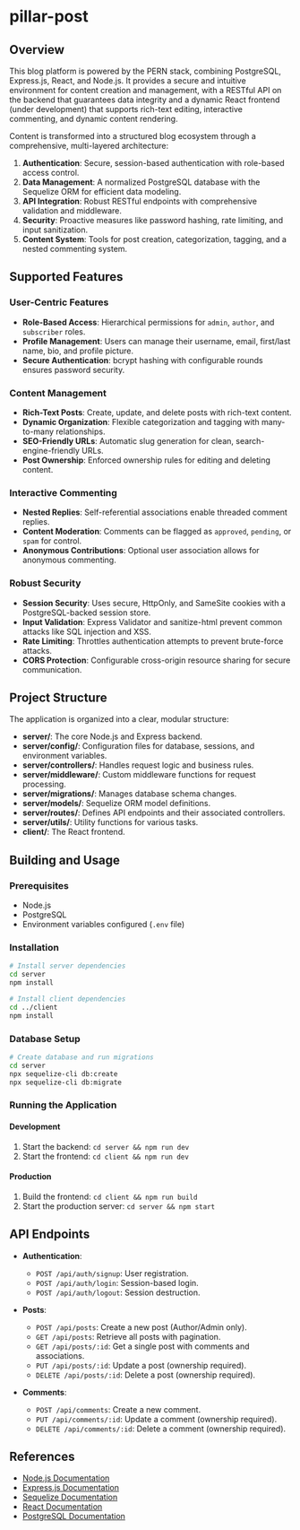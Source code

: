 # pillar-post

## Overview

This blog platform is powered by the PERN stack, combining PostgreSQL, Express.js, React, and Node.js. It provides a secure and intuitive environment for content creation and management, with a RESTful API on the backend that guarantees data integrity and a dynamic React frontend (under development) that supports rich-text editing, interactive commenting, and dynamic content rendering.

Content is transformed into a structured blog ecosystem through a comprehensive, multi-layered architecture:

1.  **Authentication**: Secure, session-based authentication with role-based access control.
2.  **Data Management**: A normalized PostgreSQL database with the Sequelize ORM for efficient data modeling.
3.  **API Integration**: Robust RESTful endpoints with comprehensive validation and middleware.
4.  **Security**: Proactive measures like password hashing, rate limiting, and input sanitization.
5.  **Content System**: Tools for post creation, categorization, tagging, and a nested commenting system.

## Supported Features

### User-Centric Features

- **Role-Based Access**: Hierarchical permissions for `admin`, `author`, and `subscriber` roles.
- **Profile Management**: Users can manage their username, email, first/last name, bio, and profile picture.
- **Secure Authentication**: bcrypt hashing with configurable rounds ensures password security.

### Content Management

- **Rich-Text Posts**: Create, update, and delete posts with rich-text content.
- **Dynamic Organization**: Flexible categorization and tagging with many-to-many relationships.
- **SEO-Friendly URLs**: Automatic slug generation for clean, search-engine-friendly URLs.
- **Post Ownership**: Enforced ownership rules for editing and deleting content.

### Interactive Commenting

- **Nested Replies**: Self-referential associations enable threaded comment replies.
- **Content Moderation**: Comments can be flagged as `approved`, `pending`, or `spam` for control.
- **Anonymous Contributions**: Optional user association allows for anonymous commenting.

### Robust Security

- **Session Security**: Uses secure, HttpOnly, and SameSite cookies with a PostgreSQL-backed session store.
- **Input Validation**: Express Validator and sanitize-html prevent common attacks like SQL injection and XSS.
- **Rate Limiting**: Throttles authentication attempts to prevent brute-force attacks.
- **CORS Protection**: Configurable cross-origin resource sharing for secure communication.

## Project Structure

The application is organized into a clear, modular structure:

- **server/**: The core Node.js and Express backend.
- **server/config/**: Configuration files for database, sessions, and environment variables.
- **server/controllers/**: Handles request logic and business rules.
- **server/middleware/**: Custom middleware functions for request processing.
- **server/migrations/**: Manages database schema changes.
- **server/models/**: Sequelize ORM model definitions.
- **server/routes/**: Defines API endpoints and their associated controllers.
- **server/utils/**: Utility functions for various tasks.
- **client/**: The React frontend.

## Building and Usage

### Prerequisites

- Node.js
- PostgreSQL
- Environment variables configured (`.env` file)

### Installation

```bash
# Install server dependencies
cd server
npm install

# Install client dependencies
cd ../client
npm install
```

### Database Setup

```bash
# Create database and run migrations
cd server
npx sequelize-cli db:create
npx sequelize-cli db:migrate
```

### Running the Application

#### Development

1.  Start the backend: `cd server && npm run dev`
2.  Start the frontend: `cd client && npm run dev`

#### Production

1.  Build the frontend: `cd client && npm run build`
2.  Start the production server: `cd server && npm start`

## API Endpoints

- **Authentication**:
  - `POST /api/auth/signup`: User registration.
  - `POST /api/auth/login`: Session-based login.
  - `POST /api/auth/logout`: Session destruction.

- **Posts**:
  - `POST /api/posts`: Create a new post (Author/Admin only).
  - `GET /api/posts`: Retrieve all posts with pagination.
  - `GET /api/posts/:id`: Get a single post with comments and associations.
  - `PUT /api/posts/:id`: Update a post (ownership required).
  - `DELETE /api/posts/:id`: Delete a post (ownership required).

- **Comments**:
  - `POST /api/comments`: Create a new comment.
  - `PUT /api/comments/:id`: Update a comment (ownership required).
  - `DELETE /api/comments/:id`: Delete a comment (ownership required).

## References
- [Node.js Documentation](https://nodejs.org/en/docs/)
- [Express.js Documentation](https://expressjs.com/)
- [Sequelize Documentation](https://sequelize.org/)
- [React Documentation](https://react.dev/)
- [PostgreSQL Documentation](https://www.postgresql.org/docs/)
